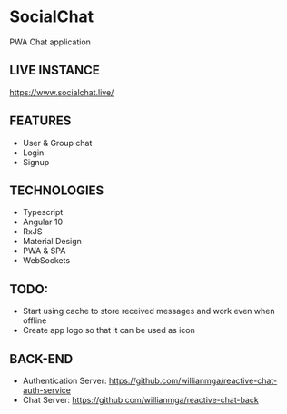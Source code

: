 # SocialChat

PWA Chat application

## LIVE INSTANCE
https://www.socialchat.live/

## FEATURES
* User & Group chat
* Login
* Signup

## TECHNOLOGIES
* Typescript
* Angular 10
* RxJS
* Material Design
* PWA & SPA
* WebSockets

## TODO:
* Start using cache to store received messages and work even when offline
* Create app logo so that it can be used as icon

## BACK-END
* Authentication Server: https://github.com/willianmga/reactive-chat-auth-service
* Chat Server: https://github.com/willianmga/reactive-chat-back
